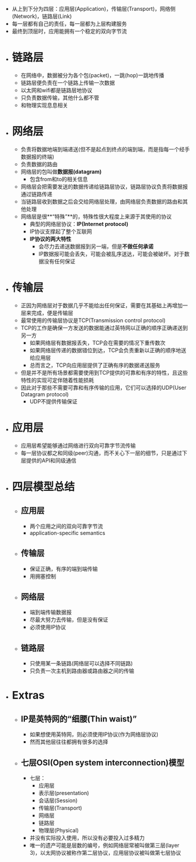 - 从上到下分为四层：应用层(Application)，传输层(Transport)，网络侧(Network)，链路层(Link)
- 每一层都有自己的责任，每一层都为上层构建服务
- 最终到顶层时，应用能拥有一个稳定的双向字节流
- # 链路层
	- 在网络中，数据被分为各个包(packet)，一跳(hop)一跳地传播
	- 链路层便负责在一个链路上传输一次数据
	- 以太网和wifi都是链路层地协议
	- 只负责数据传输，其他什么都不管
	- 和物理实现息息相关
- # 网络层
	- 负责将数据地端到端递送(但不是起点到终点的端到端，而是指每一个经手数据报的终端)
	- 负责数据的路由
	- 网络层的包叫做**数据报(datagram)**
		- 包含from和to的相关信息
	- 网络层会把需要发送的数据传递给链路层协议，链路层协议负责将数据报通过链路传递
	- 当链路层收到数据之后会交给网络层处理，由网络层负责数据的路由和其他处理
	- 网络层是很**“特殊”**的，特殊性很大程度上来源于其使用的协议
		- 典型的网络层协议：**IP(Internet protocol)**
		- IP协议支撑起了整个互联网
		- **IP协议的两大特性**
			- 会尽力去递送数据报到另一端，但是**不做任何承诺**
			- IP数据报可能会丢失，可能会被乱序送达，可能会被破坏。对于数据没有任何保证
- # 传输层
	- 正因为网络层对于数据几乎不能给出任何保证，需要在其基础上再增加一层来完成，便是传输层
	- 最常使用的传输层协议是TCP(Transmission control protocol)
	- TCP的工作是确保一方发送的数据能通过英特网以正确的顺序正确递送到另一方
		- 如果网络层有数据报丢失，TCP会在需要的情况下重传数次
		- 如果网络层传递的数据错位到达，TCP会负责重新以正确的顺序地送给应用层
		- 总而言之，TCP向应用层提供了正确有序的数据递送服务
	- 但是并不是所有场景都需要使用到TCP提供的可靠和有序的特性，且这些特性的实现可定伴随着性能损耗
	- 因此对于那些不需要可靠和有序传输的应用，它们可以选择的UDP(User Datagram protocol)
		- UDP不提供传输保证
- # 应用层
	- 应用层希望能够通过网络进行双向可靠字节流传输
	- 每一层协议都之和同级(peer)沟通，而不关心下一层的细节，只是通过下层提供的API和同级通信
- # 四层模型总结
	- ## 应用层
		- 两个应用之间的双向可靠字节流
		- application-specific semantics
	- ## 传输层
		- 保证正确，有序的端到端传输
		- 用拥塞控制
	- ## 网络层
		- 端到端传输数据报
		- 尽最大努力去传输，但是没有保证
		- 必须使用IP协议
	- ## 链路层
		- 只使用某一条链路(网络层可以选择不同链路)
		- 只负责一次主机到路由器或路由器之间的传输
- # Extras
	- ## IP是英特网的“细腰(Thin waist)”
		- 如果想使用英特网，则必须使用IP协议(作为网络层协议)
		- 然而其他层往往都拥有很多的选择
	- ## 七层OSI(Open system interconnection)模型
		- 七层：
			- 应用层
			- 表示层(presentation)
			- 会话层(Session)
			- 传输层(Transport)
			- 网络层
			- 链路层
			- 物理层(Physical)
		- 并没有实际投入使用，所以没有必要投入过多精力
		- 唯一的遗产可能是层数的编号，例如网络层常被叫做第三层(layer 3)，以太网协议被称作第二层协议，应用层协议被叫做第七层协议